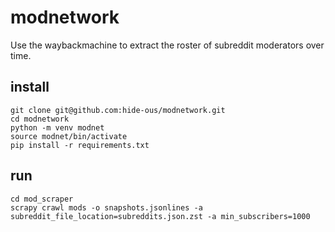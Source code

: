 # modnetwork
Use the waybackmachine to extract the roster of subreddit moderators over time. 

## install
```shell
git clone git@github.com:hide-ous/modnetwork.git
cd modnetwork
python -m venv modnet
source modnet/bin/activate
pip install -r requirements.txt
```

## run
```shell
cd mod_scraper
scrapy crawl mods -o snapshots.jsonlines -a subreddit_file_location=subreddits.json.zst -a min_subscribers=1000
```